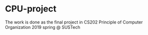 # CPU-project

The work is done as the final project in CS202 Principle of Computer Organization 2019 spring @ SUSTech
